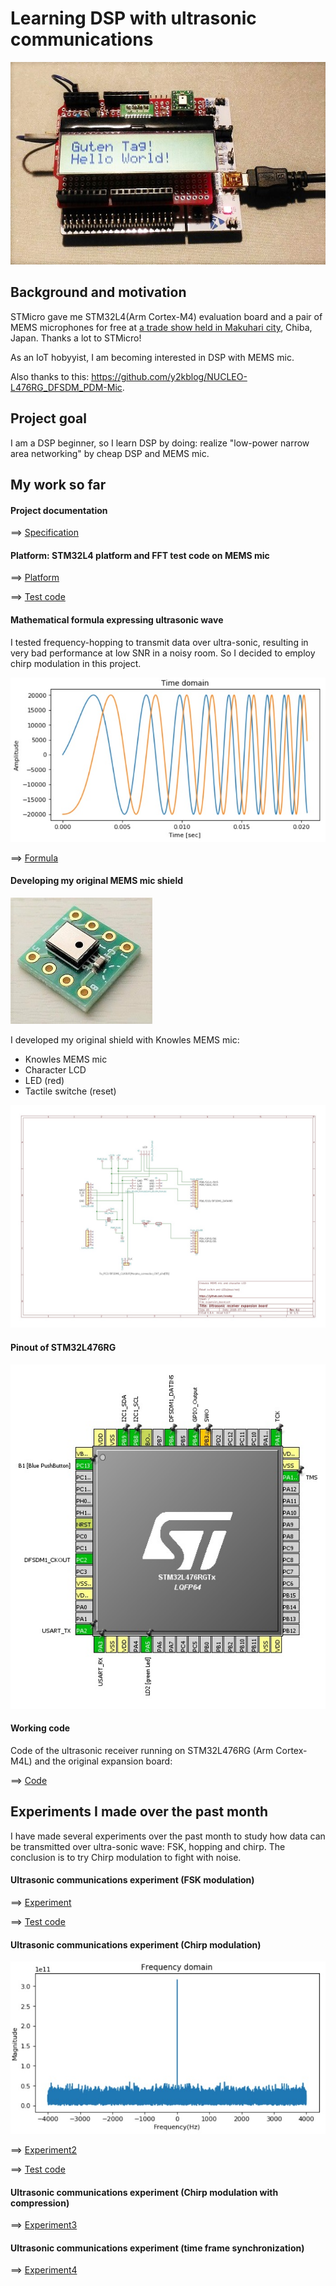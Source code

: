# Learning DSP with ultrasonic communications

![](./doc/receiver.jpg)

## Background and motivation

STMicro gave me STM32L4(Arm Cortex-M4) evaluation board and a pair of MEMS microphones for free at [a trade show held in Makuhari city](https://www.st.com/content/st_com/en/about/events/events.html/techno-frontier-2018.html), Chiba, Japan. Thanks a lot to STMicro!

As an IoT hobyyist, I am becoming interested in DSP with MEMS mic.

Also thanks to this: https://github.com/y2kblog/NUCLEO-L476RG_DFSDM_PDM-Mic.

## Project goal

I am a DSP beginner, so I learn DSP by doing: realize "low-power narrow area networking" by cheap DSP and MEMS mic.

## My work so far

#### Project documentation

==> [Specification](https://docs.google.com/presentation/d/e/2PACX-1vSd3PQnKqmKbjcGNyNh_gygd175jgfzZYH5iwcEPqmmgiy7k3yYzqqHzfs7u-95jm_9hHgc0ugAvv2U/pub?start=false&loop=false&delayms=3000)

#### Platform: STM32L4 platform and FFT test code on MEMS mic

==> [Platform](./experiments/PLATFORM.md)

==> [Test code](./experiments/basic)

#### Mathematical formula expressing ultrasonic wave

I tested frequency-hopping to transmit data over ultra-sonic, resulting in very bad performance at low SNR in a noisy room. So I decided to employ chirp modulation in this project.

![](./doc/orthogonal_upchirp.jpg)

==> [Formula](./misc/Formula.ipynb)

#### Developing my original MEMS mic shield

![Knowles](./doc/Knowles.jpg)

I developed my original shield with Knowles MEMS mic:

- Knowles MEMS mic
- Character LCD
- LED (red)
- Tactile switche (reset)

![](./doc/expansion_board_circuit.jpg)

#### Pinout of STM32L476RG

![](./doc/Pinout2.jpg)

#### Working code

Code of the ultrasonic receiver running on STM32L476RG (Arm Cortex-M4L) and the original expansion board:

==> [Code](./receiver)

## Experiments I made over the past month

I have made several experiments over the past month to study how data can be transmitted over ultra-sonic wave: FSK, hopping and chirp. The conclusion is to try Chirp modulation to fight with noise.

#### Ultrasonic communications experiment (FSK modulation)

==> [Experiment](./experiments/EXPERIMENT.md)

==> [Test code](./experiments/ultracom)

#### Ultrasonic communications experiment (Chirp modulation)

![](./doc/Simulation_upchirp_upchirp.jpg)

==> [Experiment2](./experiments/EXPERIMENT2.md)

==> [Test code](./experiments/chirp)

#### Ultrasonic communications experiment (Chirp modulation with compression)

==> [Experiment3](./experiments/EXPERIMENT3.md)

#### Ultrasonic communications experiment (time frame synchronization)

==> [Experiment4](./experiments/EXPERIMENT4.md)
